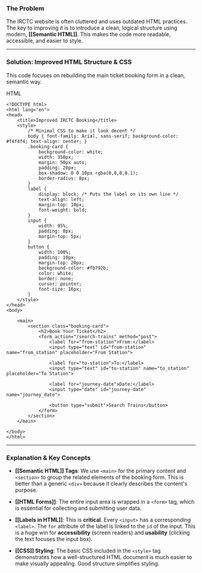 
### The Problem

The IRCTC website is often cluttered and uses outdated HTML practices. The key to improving it is to introduce a clean, logical structure using modern, **[[Semantic HTML]]**. This makes the code more readable, accessible, and easier to style.

---

### Solution: Improved HTML Structure & CSS

This code focuses on rebuilding the main ticket booking form in a clean, semantic way.

HTML

```
<!DOCTYPE html>
<html lang="en">
<head>
    <title>Improved IRCTC Booking</title>
    <style>
        /* Minimal CSS to make it look decent */
        body { font-family: Arial, sans-serif; background-color: #f4f4f4; text-align: center; }
        .booking-card { 
            background-color: white; 
            width: 350px; 
            margin: 50px auto; 
            padding: 20px; 
            box-shadow: 0 0 10px rgba(0,0,0,0.1);
            border-radius: 8px;
        }
        label { 
            display: block; /* Puts the label on its own line */
            text-align: left; 
            margin-top: 10px; 
            font-weight: bold;
        }
        input { 
            width: 95%; 
            padding: 8px; 
            margin-top: 5px; 
        }
        button { 
            width: 100%; 
            padding: 10px; 
            margin-top: 20px; 
            background-color: #fb792b; 
            color: white; 
            border: none; 
            cursor: pointer;
            font-size: 16px;
        }
    </style>
</head>
<body>

    <main>
        <section class="booking-card">
            <h2>Book Your Ticket</h2>
            <form action="/search-trains" method="post">
                <label for="from-station">From:</label>
                <input type="text" id="from-station" name="from_station" placeholder="From Station">

                <label for="to-station">To:</label>
                <input type="text" id="to-station" name="to_station" placeholder="To Station">
                
                <label for="journey-date">Date:</label>
                <input type="date" id="journey-date" name="journey_date">

                <button type="submit">Search Trains</button>
            </form>
        </section>
    </main>

</body>
</html>
```

---

### Explanation & Key Concepts

- **[[Semantic HTML]] Tags**: We use `<main>` for the primary content and `<section>` to group the related elements of the booking form. This is better than a generic `<div>` because it clearly describes the content's purpose.
    
- **[[HTML Forms]]**: The entire input area is wrapped in a `<form>` tag, which is essential for collecting and submitting user data.
    
- **[[Labels in HTML]]**: This is **critical**. Every `<input>` has a corresponding `<label>`. The `for` attribute of the label is linked to the `id` of the input. This is a huge win for **accessibility** (screen readers) and **usability** (clicking the text focuses the input box).
    
- **[[CSS]] Styling**: The basic CSS included in the `<style>` tag demonstrates how a well-structured HTML document is much easier to make visually appealing. Good structure simplifies styling.
    
